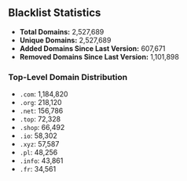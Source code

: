 ## Blacklist Statistics

- **Total Domains:** 2,527,689
- **Unique Domains:** 2,527,689
- **Added Domains Since Last Version:** 607,671
- **Removed Domains Since Last Version:** 1,101,898

### Top-Level Domain Distribution

-  `.com`: 1,184,820
-  `.org`: 218,120
-  `.net`: 156,786
-  `.top`: 72,328
-  `.shop`: 66,492
-  `.io`: 58,302
-  `.xyz`: 57,587
-  `.pl`: 48,256
-  `.info`: 43,861
-  `.fr`: 34,561
